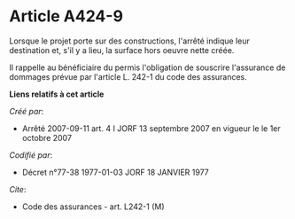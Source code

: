 # Article A424-9

Lorsque le projet porte sur des constructions, l'arrêté indique leur destination et, s'il y a lieu, la surface hors oeuvre
nette créée.

Il rappelle au bénéficiaire du permis l'obligation de souscrire l'assurance de dommages prévue par l'article L. 242-1 du code
des assurances.

**Liens relatifs à cet article**

_Créé par_:

  - Arrêté 2007-09-11 art. 4 I JORF 13 septembre 2007 en vigueur le le 1er octobre 2007

_Codifié par_:

  - Décret n°77-38 1977-01-03 JORF 18 JANVIER 1977

_Cite_:

  - Code des assurances - art. L242-1 (M)
